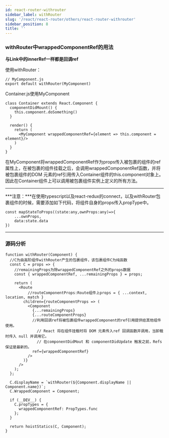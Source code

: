 ```yaml
---
id: react-router-withrouter
sidebar_label: withRouter
slug: '/react/react-router/others/react-router-withrouter'
sidebar_position: 8
title: ''
---
```


### withRouter中wrappedComponentRef的用法 ###
**与Link中的innerRef一样都是回调ref**

使用withRouter：

	// MyComponent.js
	export default withRouter(MyComponent)

Container.js使用MyComponent

	class Container extends React.Component {
	  componentDidMount() {
	    this.component.doSomething()
	  }
	
	  render() {
	    return (
	      <MyComponent wrappedComponentRef={element => this.component = element}/>
	    )
	  }
	}
在MyComponent将wrappedComponentRef作为props传入被包裹的组件的ref属性上，在被包裹的组件挂载之后，会调用wrappedComponentRef函数，并将被包裹组件的DOM 元素的ref引用传入Container组件的this.component对象上。因此在Container组件上可以调用被包裹组件实例上定义的所有方法。


----------

***注意：***在使用typescript以及react-redux的connect，以及withRouter包裹组件的时候，需要添加如下代码，将组件自身的props传入propType中。

	const mapStateToProps((state:any,ownProps:any)=>{
		...ownProps,
		data:state.data
	})

----------

### 源码分析 ###

	function withRouter(Component) {
	  //C为由高阶组件withRouter产生的包裹组件，该包裹组件C为纯函数
	  const C = props => {
	    //remainingProps为除wrappedComponentRef之外的props数据
	    const { wrappedComponentRef, ...remainingProps } = props;
	
	    return (
	      <Route
	          //routeComponentProps:Route组件上props = { ...context, location, match }
	        children={routeComponentProps => (
	          <Component
	            {...remainingProps}
	            {...routeComponentProps}
	            //利用回调ref将被包裹组件wrappedComponent的ref引用提供给其他组件使用。
	              // React 将在组件挂载时将 DOM 元素传入ref 回调函数并调用，当卸载时传入 null 并调用它。
	              // 在componentDidMout 和 componentDidUpdate 触发之前，Refs 保证是最新的。
	            ref={wrappedComponentRef}
	          />
	        )}
	      />
	    );
	  };
	
	  C.displayName = `withRouter(${Component.displayName || Component.name})`;
	  C.WrappedComponent = Component;
	
	  if (__DEV__) {
	    C.propTypes = {
	      wrappedComponentRef: PropTypes.func
	    };
	  }
	
	  return hoistStatics(C, Component);
	}